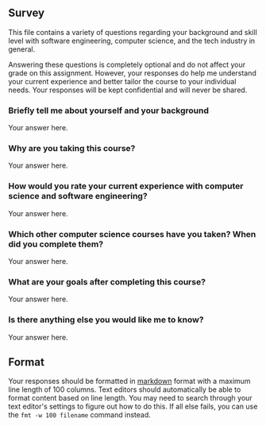 Survey
------
This file contains a variety of questions regarding your background and skill level with
software engineering, computer science, and the tech industry in general.

Answering these questions is completely optional and do not affect your grade on this assignment.
However, your responses do help me understand your current experience and better tailor the course
to your individual needs. Your responses will be kept confidential and will never be shared.

### Briefly tell me about yourself and your background
Your answer here.

### Why are you taking this course?
Your answer here.

### How would you rate your current experience with computer science and software engineering?
Your answer here.

### Which other computer science courses have you taken? When did you complete them?
Your answer here.

### What are your goals after completing this course?
Your answer here.

### Is there anything else you would like me to know?
Your answer here.

Format
------
Your responses should be formatted in [markdown](md) format with a maximum line length of 100
columns. Text editors should automatically be able to format content based on line length. You may
need to search through your text editor's settings to figure out how to do this. If all else fails,
you can use the `fmt -w 100 filename` command instead.

[md]: https://guides.github.com/features/mastering-markdown
